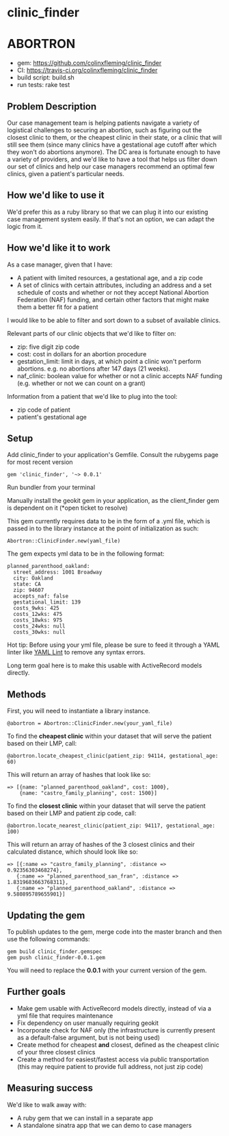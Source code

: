 # clinic_finder
# ABORTRON 

* gem: https://github.com/colinxfleming/clinic_finder
* CI: https://travis-ci.org/colinxfleming/clinic_finder
* build script: build.sh
* run tests: rake test

## Problem Description

Our case management team is helping patients navigate a variety of logistical challenges to securing an abortion, such as figuring out the closest clinic to them, or the cheapest clinic in their state, or a clinic that will still see them (since many clinics have a gestational age cutoff after which they won't do abortions anymore). The DC area is fortunate enough to have a variety of providers, and we'd like to have a tool that helps us filter down our set of clinics and help our case managers recommend an optimal few clinics, given a patient's particular needs.

## How we'd like to use it

We'd prefer this as a ruby library so that we can plug it into our existing case management system easily. If that's not an option, we can adapt the logic from it.

## How we'd like it to work

As a case manager, given that I have:
* A patient with limited resources, a gestational age, and a zip code
* A set of clinics with certain attributes, including an address and a set schedule of costs and whether or not they accept National Abortion Federation (NAF) funding, and certain other factors that might make them a better fit for a patient

I would like to be able to filter and sort down to a subset of available clinics.

Relevant parts of our clinic objects that we'd like to filter on:
  * zip: five digit zip code
  * cost: cost in dollars for an abortion procedure
  * gestation_limit: limit in days, at which point a clinic won't perform abortions. e.g. no abortions after 147 days (21 weeks).
  * naf_clinic: boolean value for whether or not a clinic accepts NAF funding (e.g. whether or not we can count on a grant)

Information from a patient that we'd like to plug into the tool:
* zip code of patient
* patient's gestational age

## Setup

Add clinic_finder to your application's Gemfile. Consult the rubygems page for most recent version

`gem 'clinic_finder', '~> 0.0.1'` 

Run bundler from your terminal

Manually install the geokit gem in your application, as the client_finder gem is dependent on it (*open ticket to resolve)

This gem currently requires data to be in the form of a .yml file, which is passed in to the library instance at the point of initialization as such:

`Abortron::ClinicFinder.new(yaml_file)`

The gem expects yml data to be in the following format:

```
planned_parenthood_oakland:
  street_address: 1001 Broadway
  city: Oakland
  state: CA
  zip: 94607
  accepts_naf: false
  gestational_limit: 139
  costs_9wks: 425
  costs_12wks: 475
  costs_18wks: 975
  costs_24wks: null
  costs_30wks: null
  ```
Hot tip: Before using your yml file, please be sure to feed it through a YAML linter like [YAML Lint](http://www.yamllint.com/) to remove any syntax errors.

Long term goal here is to make this usable with ActiveRecord models directly.

## Methods

First, you will need to instantiate a library instance.

`@abortron = Abortron::ClinicFinder.new(your_yaml_file)`

To find the **cheapest clinic** within your dataset that will serve the patient based on their LMP, call:

`@abortron.locate_cheapest_clinic(patient_zip: 94114, gestational_age: 60)`

This will return an array of hashes that look like so:

```
=> [{name: "planned_parenthood_oakland", cost: 1000}, 
    {name: "castro_family_planning", cost: 1500}]
```

To find the **closest clinic** within your dataset that will serve the patient based on their LMP and patient zip code, call:

`@abortron.locate_nearest_clinic(patient_zip: 94117, gestational_age: 100)`
      
This will return an array of hashes of the 3 closest clinics and their calculated distance, which should look like so:

```
=> [{:name => "castro_family_planning", :distance => 0.92356303468274}, 
   {:name => "planned_parenthood_san_fran", :distance => 1.8319683663768311}, 
   {:name => "planned_parenthood_oakland", :distance => 9.580895789655901}]
```

## Updating the gem

To publish updates to the gem, merge code into the master branch and then use the following commands:

```
gem build clinic_finder.gemspec
gem push clinic_finder-0.0.1.gem
```

You will need to replace the **0.0.1** with your current version of the gem.

## Further goals
* Make gem usable with ActiveRecord models directly, instead of via a yml file that requires maintenance
* Fix dependency on user manually requiring geokit 
* Incorporate check for NAF only (the infrastructure is currently present as a default-false argument, but is not being used)
* Create method for cheapest **and** closest, defined as the cheapest clinic of your three closest clinics
* Create a method for easiest/fastest access via public transportation (this may require patient to provide full address, not just zip code)

## Measuring success

We'd like to walk away with:

* A ruby gem that we can install in a separate app
* A standalone sinatra app that we can demo to case managers
